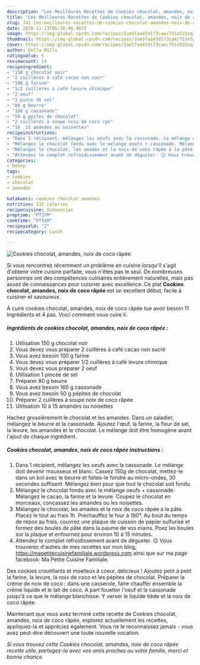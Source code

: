 ```yaml
---
description: "Les Meilleures Recettes de Cookies chocolat, amandes, noix de coco râpée"
title: "Les Meilleures Recettes de Cookies chocolat, amandes, noix de coco râpée"
slug: 741-les-meilleures-recettes-de-cookies-chocolat-amandes-noix-de-coco-rapee
date: 2020-11-13T06:26:48.967Z
image: https://img-global.cpcdn.com/recipes/2ae5faa45d173cae/751x532cq70/cookies-chocolat-amandes-noix-de-coco-rapee-photo-principale-de-la-recette.jpg
thumbnail: https://img-global.cpcdn.com/recipes/2ae5faa45d173cae/751x532cq70/cookies-chocolat-amandes-noix-de-coco-rapee-photo-principale-de-la-recette.jpg
cover: https://img-global.cpcdn.com/recipes/2ae5faa45d173cae/751x532cq70/cookies-chocolat-amandes-noix-de-coco-rapee-photo-principale-de-la-recette.jpg
author: Della Mills
ratingvalue: 5
reviewcount: 14
recipeingredient:
- "150 g chocolat noir"
- "2 cuillères à café cacao non sucr"
- "100 g farine"
- "1/2 cuillères à café levure chimique"
- "2 oeuf"
- "1 pince de sel"
- "80 g beurre"
- "160 g cassonade"
- "50 g ppites de chocolat"
- "2 cuillères à soupe noix de coco rpe"
- "10  15 amandes ou noisettes"
recipeinstructions:
- "Dans 1 récipient, mélangez les oeufs avec la cassonade. Le mélange doit devenir mousseux et blanc. Cassez 150g de chocolat, mettez-le dans un bol avec le beurre et faites-le fondre au micro-ondes, 30 secondes suffisent. Mélangez bien pour que tout le chocolat soit fondu."
- "Mélangez le chocolat fondu avec le mélange oeufs + cassonade. Mélangez le cacao, la farine et la levure. Coupez le chocolat en morceaux, concassez les amandes ou les noisettes."
- "Mélangez le chocolat, les amades et la noix de coco râpée à la pâte. Placez le tout au frais 1h. Préchauffez le four à 180°. Au bout du temps de repos au frais, couvrez une plaque de cuisson de papier sulfurisé et formez des boules de pâte dans la paume de vos mains. Poez les boules sur la plaque et enfournez pour environ 10 à 15 minutes."
- "Attendez le complet refroidissement avant de déguster. 😉 Vous trouverez d&#39;autres de mes recettes sur mon blog, https://mapetitecuisinefamiliale.wordpress.com ainsi que sur ma page facebook: Ma Petite Cuisine Familiale."
categories:
- Resep
tags:
- cookies
- chocolat
- amandes

katakunci: cookies chocolat amandes 
nutrition: 132 calories
recipecuisine: Indonesian
preptime: "PT37M"
cooktime: "PT31M"
recipeyield: "2"
recipecategory: Lunch

---
```



![Cookies chocolat, amandes, noix de coco râpée](https://img-global.cpcdn.com/recipes/2ae5faa45d173cae/751x532cq70/cookies-chocolat-amandes-noix-de-coco-rapee-photo-principale-de-la-recette.jpg)

Si vous rencontrez récemment un problème en cuisine lorsqu'il s'agit d'obtenir votre cuisine parfaite, vous n'êtes pas le seul. De nombreuses personnes ont des compétences culinaires entièrement naturelles, mais pas assez de connaissances pour cuisiner avec excellence. Ce plat <strong> Cookies chocolat, amandes, noix de coco râpée </strong> est un excellent début, facile à cuisiner et savoureux.

<!--inarticleads1-->

À cuire cookies chocolat, amandes, noix de coco râpée tue avoir besoin 11 Ingrédients et 4 pas. Voici comment vous cuire il.

##### Ingrédients de cookies chocolat, amandes, noix de coco râpée :

1. Utilisation 150 g chocolat noir
1. Vous devez vous préparer 2 cuillères à café cacao non sucré
1. Vous avez besoin 100 g farine
1. Vous devez vous préparer 1/2 cuillères à café levure chimique
1. Vous devez vous préparer 2 oeuf
1. Utilisation 1 pincée de sel
1. Préparer 80 g beurre
1. Vous avez besoin 160 g cassonade
1. Vous avez besoin 50 g pépites de chocolat
1. Préparer 2 cuillères à soupe noix de coco râpée
1. Utilisation 10 à 15 amandes ou noisettes


Hachez grossièrement le chocolat et les amandes. Dans un saladier, mélangez le beurre et la cassonade. Ajoutez l&#39;œuf, la farine, la fleur de sel, la levure, les amandes et le chocolat. Le mélange doit être homogène avant l&#39;ajout de chaque ingrédient. 

<!--inarticleads2-->

##### Cookies chocolat, amandes, noix de coco râpée instructions :

1. Dans 1 récipient, mélangez les oeufs avec la cassonade. Le mélange doit devenir mousseux et blanc. Cassez 150g de chocolat, mettez-le dans un bol avec le beurre et faites-le fondre au micro-ondes, 30 secondes suffisent. Mélangez bien pour que tout le chocolat soit fondu.
1. Mélangez le chocolat fondu avec le mélange oeufs + cassonade. Mélangez le cacao, la farine et la levure. Coupez le chocolat en morceaux, concassez les amandes ou les noisettes.
1. Mélangez le chocolat, les amades et la noix de coco râpée à la pâte. Placez le tout au frais 1h. Préchauffez le four à 180°. Au bout du temps de repos au frais, couvrez une plaque de cuisson de papier sulfurisé et formez des boules de pâte dans la paume de vos mains. Poez les boules sur la plaque et enfournez pour environ 10 à 15 minutes.
1. Attendez le complet refroidissement avant de déguster. 😉 Vous trouverez d&#39;autres de mes recettes sur mon blog, https://mapetitecuisinefamiliale.wordpress.com ainsi que sur ma page facebook: Ma Petite Cuisine Familiale.


Des cookies croutillants et moelleux à coeur, délicieux ! Ajoutez petit à petit la farine, la levure, la noix de coco et les pépites de chocolat. Préparer la crème de noix de coco : dans une casserole, faire chauffer ensemble la crème liquide et le lait de coco. A part fouetter l&#39;oeuf et la cassonade jusqu&#39;à ce que le mélange blanchisse. Y verser le liquide tiède et la noix de coco râpée. 

<!--inarticleads1-->

<p>
Maintenant que vous avez terminé cette recette de Cookies chocolat, amandes, noix de coco râpée, explorez actuellement les recettes, appliquez-la et appréciez également. Vous ne le reconnaissez jamais - vous avez peut-être découvert une toute nouvelle vocation.
</p>

<p>
<i>Si vous trouvez cette Cookies chocolat, amandes, noix de coco râpée recette utile, partagez-la avec vos amis proches ou votre famille, merci et bonne chance.</i>
</p>
